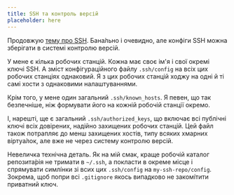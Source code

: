```yaml
---
title: SSH та контроль версій
placeholder: here
---
```


Продовжую [тему про SSH][1]. Бана́льно і очевидно, але конфіги SSH можна зберігати в системі контролю версій.

У мене є кілька робочих станцій. Кожна має своє ім'я і свої окремі ключі SSH. А зміст конфігураційного файлу `.ssh/config` на всіх цих робочих станціях однаковий. Я з цих робочих станцій ходжу на одні й ті самі хости з однаковими налаштуваннями.

Крім того, у мене один загальний `.ssh/known_hosts`. Я певен, що так безпечніше, ніж формувати його на кожній робочій станції окремо.

І, нарешті, ще є загальний `.ssh/authorized_keys`, що включає всі публічні ключі всіх довірених, надійно захищених робочих станцій. Цей файл також потрапляє до менш захищених хостів, типу всяких хмарних віртуа́лок, але вже не через систему контролю версій.

Невеличка технічна деталь. Як на мій смак, краще робочій каталог репозита́рія не тримати в `~/.ssh`, а покласти в окреме місце і спрямувати симлі́нки зі всих цих `.ssh/config` на `my-ssh-repo/config`. Зокрема, щоб попри всі `.gitignore` якось випадково не закомі́тити приватний ключ.

[1]: /fixme
